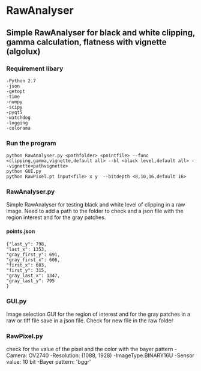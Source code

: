 # RawAnalyser
## Simple RawAnalyser for black and white clipping, gamma calculation, flatness with vignette (algolux)
### Requirement libary
    -Python 2.7
    -json
    -getopt
    -time
    -numpy
    -scipy
    -pyqt5
    -watchdog
    -logging
    -colorama
	
### Run the program 
	python RawAnalyser.py <pathfolder> <pointfile> --func <clipping,gamma,vignette,default all> --bl <black level,default all> --vignette<pathvignette>
	python GUI.py
	python RawPixel.pt input<file> x y  --bitdepth <8,10,16,default 16>
	

### RawAnalyser.py
Simple RawAnalyser for testing black and white level of clipping in a raw image. Need to add a path to the folder to check 
and a json file with the region interest and for the gray patches.
#### points.json
	{"last_y": 798,
	"last_x": 1353,
	"gray_first_y": 691,
	"gray_first_x": 606,
	"first_x": 603,
	"first_y": 315,
	"gray_last_x": 1347,
	"gray_last_y": 795
	}
### GUI.py
Image selection GUI for the region of interest and for the gray patches in a raw or tiff file save in a json file.
Check for new file in the raw folder
### RawPixel.py
check for the value of the pixel and the color with the bayer pattern
	-Camera: OV2740
	-Resolution: (1088, 1928)
	-ImageType.BINARY16U
	-Sensor value: 10 bit
	-Bayer pattern: 'bggr'


